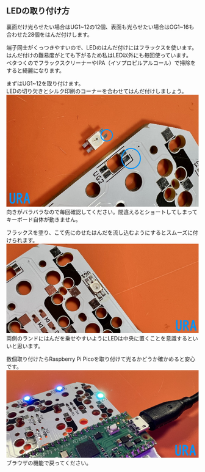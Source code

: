 ## LEDの取り付け方
  
裏面だけ光らせたい場合はUG1~12の12個、表面も光らせたい場合はOG1~16も合わせた28個をはんだ付けします。  
  
端子同士がくっつきやすいので、LEDのはんだ付けにはフラックスを使います。  
はんだ付けの難易度がとても下がるため私はLED以外にも毎回使っています。  
ベタつくのでフラックスクリーナーやIPA（イソプロピルアルコール）で掃除をすると綺麗になります。  
  
まずはUG1~12を取り付けます。  
LEDの切り欠きとシルク印刷のコーナーを合わせてはんだ付けしましょう。  
![](img/IMG_4367.jpg)    
向きがバラバラなので毎回確認してください。間違えるとショートしてしまってキーボード自体が動きません。  
  
フラックスを塗り、こて先にのせたはんだを流し込むようにするとスムーズに付けられます。  
![](img/IMG_4368.jpg)    
両側のランドにはんだを乗せやすいようにLEDは中央に置くことを意識するといいと思います。  

数個取り付けたらRaspberry Pi Picoを取り付けて光るかどうか確かめると安心です。
![](img/IMG_4389.jpg)  
ブラウザの機能で戻ってください。

